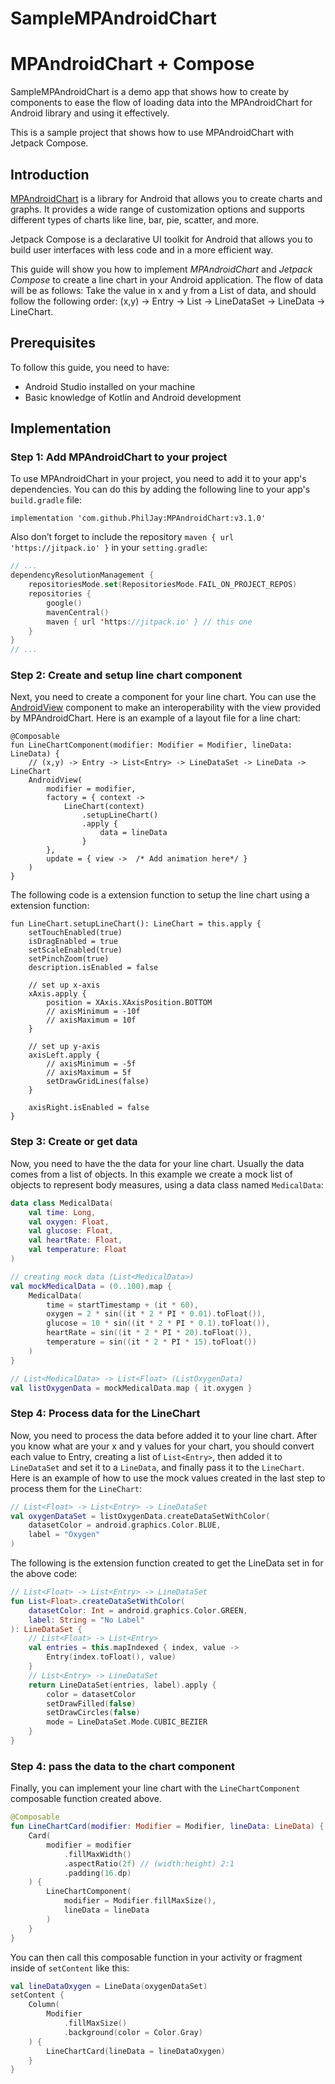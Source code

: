 # SampleMPAndroidChart
# MPAndroidChart + Compose

SampleMPAndroidChart is a demo app that shows how to create by components to ease the flow of loading data into the MPAndroidChart for Android library and
using it effectively.

This is a sample project that shows how to use MPAndroidChart with Jetpack Compose.

## **Introduction**

[MPAndroidChart](https://github.com/PhilJay/MPAndroidChart) is a library for Android that allows you to create charts and graphs. It provides a wide range of customization options and supports different types of charts like line, bar, pie, scatter, and more.

Jetpack Compose is a declarative UI toolkit for Android that allows you to build user interfaces with less code and in a more efficient way.

This guide will show you how to implement *MPAndroidChart* and *Jetpack Compose* to create a line chart in your Android application. The flow of data will be as follows: Take the value in x and y from a List of data, and should follow the following order: (x,y) -> Entry -> List<Entry> -> LineDataSet -> LineData -> LineChart.

## **Prerequisites**

To follow this guide, you need to have:

- Android Studio installed on your machine
- Basic knowledge of Kotlin and Android development

## **Implementation**

### **Step 1: Add MPAndroidChart to your project**

To use MPAndroidChart in your project, you need to add it to your app's dependencies. You can do this by adding the following line to your app's `build.gradle` file:

```
implementation 'com.github.PhilJay:MPAndroidChart:v3.1.0'
```

Also don’t forget to include the repository `maven { url 'https://jitpack.io' }` in your `setting.gradle`:

```kotlin
// ...
dependencyResolutionManagement {
    repositoriesMode.set(RepositoriesMode.FAIL_ON_PROJECT_REPOS)
    repositories {
        google()
        mavenCentral()
        maven { url 'https://jitpack.io' } // this one
    }
}
// ...
```

### **Step 2: Create and setup line chart component**

Next, you need to create a component for your line chart. You can use the [AndroidView](https://developer.android.com/jetpack/compose/interop/interop-apis#views-in-compose) component to make an interoperability with the view provided by MPAndroidChart. Here is an example of a layout file for a line chart:

```
@Composable
fun LineChartComponent(modifier: Modifier = Modifier, lineData: LineData) {
    // (x,y) -> Entry -> List<Entry> -> LineDataSet -> LineData -> LineChart
    AndroidView(
        modifier = modifier,
        factory = { context ->
            LineChart(context)
                .setupLineChart()
                .apply {
                    data = lineData
                }
        },
        update = { view ->  /* Add animation here*/ }
    )
}
```

The following code is a extension function to setup the line chart using a extension function:

```
fun LineChart.setupLineChart(): LineChart = this.apply {
    setTouchEnabled(true)
    isDragEnabled = true
    setScaleEnabled(true)
    setPinchZoom(true)
    description.isEnabled = false

    // set up x-axis
    xAxis.apply {
        position = XAxis.XAxisPosition.BOTTOM
        // axisMinimum = -10f
        // axisMaximum = 10f
    }

    // set up y-axis
    axisLeft.apply {
        // axisMinimum = -5f
        // axisMaximum = 5f
        setDrawGridLines(false)
    }

    axisRight.isEnabled = false
}
```

### **Step 3: Create or get  data**

Now, you need to have the the data for your line chart. Usually the data comes from a list of objects. In this example we create a mock list of objects to represent body measures, using a data class named `MedicalData`:

```kotlin
data class MedicalData(
    val time: Long,
    val oxygen: Float,
    val glucose: Float,
    val heartRate: Float,
    val temperature: Float
)
```

```kotlin
// creating mock data (List<MedicalData>)
val mockMedicalData = (0..100).map {
    MedicalData(
        time = startTimestamp + (it * 60),
        oxygen = 2 * sin((it * 2 * PI * 0.01).toFloat()),
        glucose = 10 * sin((it * 2 * PI * 0.1).toFloat()),
        heartRate = sin((it * 2 * PI * 20).toFloat()),
        temperature = sin((it * 2 * PI * 15).toFloat())
    )
}

// List<MedicalData> -> List<Float> (ListOxygenData)
val listOxygenData = mockMedicalData.map { it.oxygen }
```

### **Step 4: Process data for the LineChart**

Now, you need to process the data before added it to your line chart. After you know what are your x and y values for your chart, you should convert each value to Entry, creating a list of `List<Entry>`, then added it to `LineDataSet` and set it to a `LineData`, and finally pass it to the `LineChart`. Here is an example of how to use the mock values created in the last step to process them for the `LineChart`:

```kotlin
// List<Float> -> List<Entry> -> LineDataSet
val oxygenDataSet = listOxygenData.createDataSetWithColor(
    datasetColor = android.graphics.Color.BLUE,
    label = "Oxygen"
)
```

The following is the extension function created to get the LineData set in for the above code:

```kotlin
// List<Float> -> List<Entry> -> LineDataSet
fun List<Float>.createDataSetWithColor(
    datasetColor: Int = android.graphics.Color.GREEN,
    label: String = "No Label"
): LineDataSet {
    // List<Float> -> List<Entry>
    val entries = this.mapIndexed { index, value ->
        Entry(index.toFloat(), value)
    }
    // List<Entry> -> LineDataSet
    return LineDataSet(entries, label).apply {
        color = datasetColor
        setDrawFilled(false)
        setDrawCircles(false)
        mode = LineDataSet.Mode.CUBIC_BEZIER
    }
}
```

### **Step 4: pass the data to the chart component**

Finally, you can implement your line chart with the `LineChartComponent` composable function created above.

```kotlin
@Composable
fun LineChartCard(modifier: Modifier = Modifier, lineData: LineData) {
    Card(
        modifier = modifier
            .fillMaxWidth()
            .aspectRatio(2f) // (width:height) 2:1
            .padding(16.dp)
    ) {
        LineChartComponent(
            modifier = Modifier.fillMaxSize(),
            lineData = lineData
        )
    }
}
```

You can then call this composable function in your activity or fragment inside of `setContent` like this:

```kotlin
val lineDataOxygen = LineData(oxygenDataSet)
setContent {
	Column(
	    Modifier
	        .fillMaxSize()
	        .background(color = Color.Gray)
	) {
	    LineChartCard(lineData = lineDataOxygen)
	}
}
```
